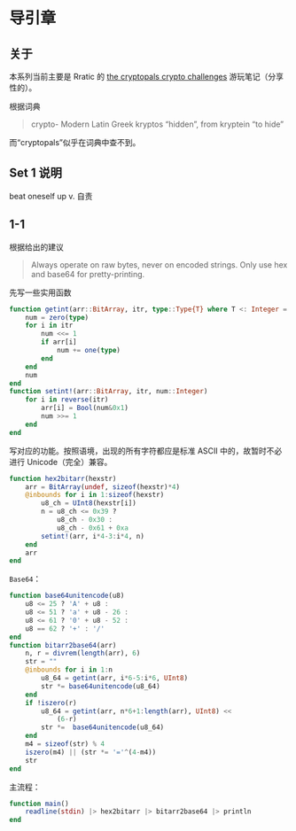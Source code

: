 # 导引章
## 关于
本系列当前主要是 Rratic 的 [the cryptopals crypto challenges](https://cryptopals.com/) 游玩笔记（分享性的）。

根据词典
> crypto- Modern Latin Greek kryptos “hidden”, from kryptein “to hide”

而“cryptopals”似乎在词典中查不到。

## Set 1 说明
beat oneself up v. 自责

## 1-1
根据给出的建议
> Always operate on raw bytes, never on encoded strings. Only use hex and base64 for pretty-printing.

先写一些实用函数
```jl
function getint(arr::BitArray, itr, type::Type{T} where T <: Integer = UInt8)
	num = zero(type)
	for i in itr
		num <<= 1
		if arr[i]
			num += one(type)
		end
	end
	num
end
function setint!(arr::BitArray, itr, num::Integer)
	for i in reverse(itr)
		arr[i] = Bool(num&0x1)
		num >>= 1
	end
end
```

写对应的功能。按照语境，出现的所有字符都应是标准 ASCII 中的，故暂时不必进行 Unicode（完全）兼容。

```jl
function hex2bitarr(hexstr)
	arr = BitArray(undef, sizeof(hexstr)*4)
	@inbounds for i in 1:sizeof(hexstr)
		u8_ch = UInt8(hexstr[i])
		n = u8_ch <= 0x39 ?
			u8_ch - 0x30 :
			u8_ch - 0x61 + 0xa
		setint!(arr, i*4-3:i*4, n)
	end
	arr
end
```

`Base64`：
```jl
function base64unitencode(u8)
	u8 <= 25 ? 'A' + u8 :
	u8 <= 51 ? 'a' + u8 - 26 :
	u8 <= 61 ? '0' + u8 - 52 :
	u8 == 62 ? '+' : '/'
end
function bitarr2base64(arr)
	n, r = divrem(length(arr), 6)
	str = ""
	@inbounds for i in 1:n
		u8_64 = getint(arr, i*6-5:i*6, UInt8)
		str *= base64unitencode(u8_64)
	end
	if !iszero(r)
		u8_64 = getint(arr, n*6+1:length(arr), UInt8) <<
			(6-r)
		str *=  base64unitencode(u8_64)
	end
	m4 = sizeof(str) % 4
	iszero(m4) || (str *= '='^(4-m4))
	str
end
```

主流程：
```jl
function main()
	readline(stdin) |> hex2bitarr |> bitarr2base64 |> println
end
```
